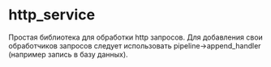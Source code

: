 # http_service

Простая библиотека для обработки http запросов. Для добавления свои обработчиков запросов следует использовать pipeline->append_handler (например запись в базу данных).
